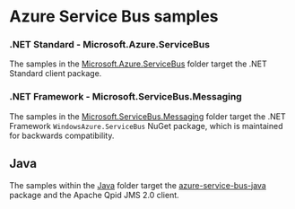 # Azure Service Bus samples

### .NET Standard - Microsoft.Azure.ServiceBus

The samples in the [Microsoft.Azure.ServiceBus](Microsoft.Azure.ServiceBus) folder target 
the .NET Standard client package. 

### .NET Framework - Microsoft.ServiceBus.Messaging

The samples in the [Microsoft.ServiceBus.Messaging](Microsoft.ServiceBus.Messaging) folder 
target the .NET Framework `WindowsAzure.ServiceBus` NuGet package, which is maintained for 
backwards compatibility.

## Java

The samples within the [Java](Java) folder target the [azure-service-bus-java](https://github.com/Azure/azure-service-bus-java) 
package and the Apache Qpid JMS 2.0 client. 
